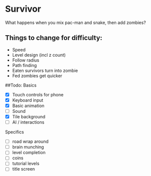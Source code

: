 # Survivor

What happens when you mix pac-man and snake, then add zombies?

## Things to change for difficulty:

* Speed
* Level design (incl z count)
* Follow radius
* Path finding
* Eaten survivors turn into zombie
* Fed zombies get quicker

##Todo:
Basics
* [x] Touch controls for phone
* [x] Keyboard input
* [x] Basic animation
* [ ] Sound
* [x] Tile background
* [ ] AI / interactions

Specifics
* [ ] road wrap around
* [ ] brain munching
* [ ] level completion
* [ ] coins
* [ ] tutorial levels
* [ ] title screen
